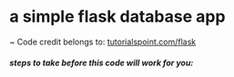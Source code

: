 # a simple flask database app

 ~ Code credit belongs to: [tutorialspoint.com/flask](https://www.tutorialspoint.com/flask/flask_sqlite.htm)

##### steps to take before this code will work for you:
